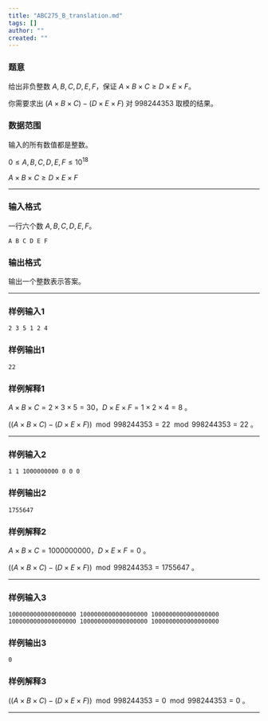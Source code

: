 ```yaml
---
title: "ABC275_B_translation.md"
tags: []
author: ""
created: ""
---
```


### 题意 

给出非负整数 $A,B,C,D,E,F$，保证 $A\times B\times C \ge D\times E\times F$。

你需要求出 $(A\times B\times C) - (D\times E\times F)$ 对 $998244353$ 取模的结果。

### 数据范围

输入的所有数值都是整数。

$0 \le A,B,C,D,E,F\le 10^{18}$

$A\times B\times C \ge D\times E\times F$

---

### 输入格式

一行六个数  $A,B,C,D,E,F$。

```
A B C D E F
```

### 输出格式

输出一个整数表示答案。

---

### 样例输入1

```
2 3 5 1 2 4
```

### 样例输出1

```
22
```

### 样例解释1

$A\times B\times C = 2\times 3\times 5 = 30$，$D\times E\times F = 1\times 2\times 4 = 8$ 。

$((A\times B\times C) - (D\times E\times F))\mod 998244353 = 22 \mod 998244353 = 22$ 。

---

### 样例输入2

```
1 1 1000000000 0 0 0
```

### 样例输出2

```
1755647
```

### 样例解释2

$A\times B\times C = 1000000000$，$D\times E\times F=  0$ 。

$((A\times B\times C) - (D\times E\times F))\mod 998244353 = 1755647$ 。

---

### 样例输入3

```
1000000000000000000 1000000000000000000 1000000000000000000 1000000000000000000 1000000000000000000 1000000000000000000
```

### 样例输出3

```
0
```

### 样例解释3

$((A\times B\times C) - (D\times E\times F))\mod 998244353 = 0 \mod 998244353 = 0$ 。

---


